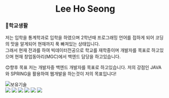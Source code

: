 <h1 align = "center" >Lee Ho Seong</h1>


<h3>🏤학교생활</h3>
 저는 입학을 통계학과로 입학을 하였으며 2학년때 프로그래밍 언어를 접하게 되어 코딩의 맛을 알게되어 현재까지 푹 빠져있는 상태입니다.<br>
 그래서 현재 전과를 하여 빅데이터전공으로 학교를 재학중이며 개발자를 목표로 하고있으며 현재 창업동아리(MGC)에서 백엔드 담당을 하고있습니다.<br>
 
 
 
<b3> 😊향후 목표</b3>
저는 개발자중 백엔드 개발자를 목표로 하고있습니다. 저의 강점인 JAVA와 SPRING을 활용하여 웹개발을 하는것이 저의 목표입니다!


 <img src="https://img.shields.io/badge/-181717?style=flat-square&logo=GitHub&logoColor=white"/>보유기술 <br>
   <img src="https://img.shields.io/badge/JAVA-005571?style=flat-square&logo=OpenJDK&logoColor=white"/>
  <img src="https://img.shields.io/badge/SpringFramework-6DB33F?style=flat-square&logo=Spring&logoColor=white"/>
  <img src="https://img.shields.io/badge/Linux-FCC624?style=flat-square&logo=Linux&logoColor=white"/>
  <img src="https://img.shields.io/badge/HTML-E34F26?style=flat-square&logo=HTML5&logoColor=white"/>
  <img src="https://img.shields.io/badge/CSS-15172B6?style=flat-square&logo=CSS3&logoColor=white"/>
  <img src="https://img.shields.io/badge/JavaScript-F7DF1E?style=flat-square&logo=JavaScript&logoColor=white"/>
